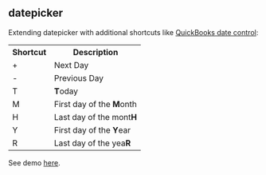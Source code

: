 datepicker
----------

Extending datepicker with additional shortcuts like [QuickBooks date control](http://support.quickbooks.intuit.com/support/pages/inproducthelp/core/qb2k8/contentpackage/core/miscellaneous/info_keyboard_shortcuts_dates.html):

<table>
	<tr>
		<th>Shortcut</th>
		<th>Description</th>
	</tr>
	<tr>
		<td>+</td>
		<td>Next Day</td>
	</tr>
	<tr>
		<td>-</td>
		<td>Previous Day</td>
	</tr>
	<tr>
		<td>T</td>
		<td><b>T</b>oday</td>
	</tr>
	<tr>
		<td>M</td>
		<td>First day of the <b>M</b>onth</td>
	</tr>
	<tr>
		<td>H</td>
		<td>Last day of the mont<b>H</b></td>
	</tr>
	<tr>
		<td>Y</td>
		<td>First day of the <b>Y</b>ear</td>
	</tr>
	<tr>
		<td>R</td>
		<td>Last day of the yea<b>R</b></td>
	</tr>
</table>

See demo [here](http://dl.dropbox.com/u/7676834/jquery-ui-extensions/demo/default.html).